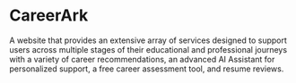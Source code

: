 # CareerArk
A website that provides an extensive array of services designed to support users across multiple stages of their educational and professional journeys with a variety of career recommendations,  an advanced AI Assistant for personalized support, a free career assessment tool, and resume reviews. 
